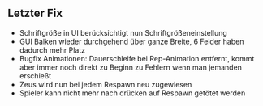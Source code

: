 ## Letzter Fix
- Schriftgröße in UI berücksichtigt nun Schriftgrößeneinstellung
- GUI Balken wieder durchgehend über ganze Breite, 6 Felder haben dadurch mehr Platz
- Bugfix Animationen: Dauerschleife bei Rep-Animation entfernt, kommt aber immer noch direkt zu Beginn zu Fehlern wenn man jemanden erschießt
- Zeus wird nun bei jedem Respawn neu zugewiesen
- Spieler kann nicht mehr nach drücken auf Respawn getötet werden